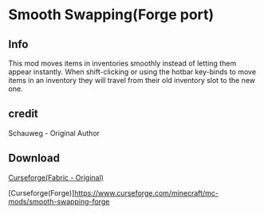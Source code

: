 # Smooth Swapping(Forge port)

## Info

This mod moves items in inventories smoothly instead of letting them appear instantly.
When shift-clicking or using the hotbar key-binds to move items in an inventory they will travel from their old inventory slot to the new one.

## credit

Schauweg - Original Author

## Download

[Curseforge(Fabric - Original)](https://www.curseforge.com/minecraft/mc-mods/smooth-swapping)

[Curseforge(Forge)]https://www.curseforge.com/minecraft/mc-mods/smooth-swapping-forge
